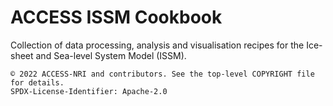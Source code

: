 # ACCESS ISSM Cookbook

Collection of data processing, analysis and visualisation recipes for the Ice-sheet and Sea-level System Model (ISSM).

```text
© 2022 ACCESS-NRI and contributors. See the top-level COPYRIGHT file for details. 
SPDX-License-Identifier: Apache-2.0
```
